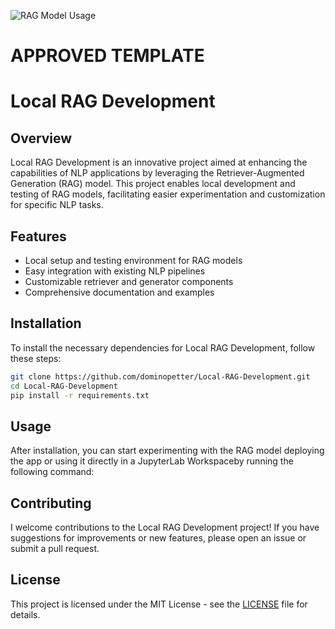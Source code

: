 ![RAG Model Usage](https://upload.wikimedia.org/wikipedia/commons/thumb/0/03/Lenovo_Global_Corporate_Logo.png/2560px-Lenovo_Global_Corporate_Logo.png) <!-- Replace 'image-link-here' with the actual link to the image after uploading it to GitHub or another image hosting service -->
# APPROVED TEMPLATE

# Local RAG Development

## Overview
Local RAG Development is an innovative project aimed at enhancing the capabilities of NLP applications by leveraging the Retriever-Augmented Generation (RAG) model. This project enables local development and testing of RAG models, facilitating easier experimentation and customization for specific NLP tasks.

## Features
- Local setup and testing environment for RAG models
- Easy integration with existing NLP pipelines
- Customizable retriever and generator components
- Comprehensive documentation and examples

## Installation

To install the necessary dependencies for Local RAG Development, follow these steps:

```bash
git clone https://github.com/dominopetter/Local-RAG-Development.git
cd Local-RAG-Development
pip install -r requirements.txt
```

## Usage

After installation, you can start experimenting with the RAG model deploying the app or using it directly in a JupyterLab Workspaceby running the following command:

## Contributing

I welcome contributions to the Local RAG Development project! If you have suggestions for improvements or new features, please open an issue or submit a pull request.

## License

This project is licensed under the MIT License - see the [LICENSE](LICENSE) file for details.
